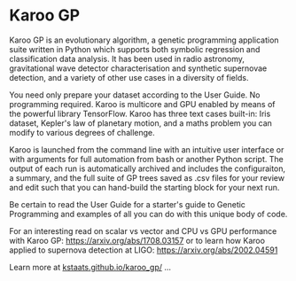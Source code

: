 # Karoo GP

Karoo GP is an evolutionary algorithm, a genetic programming application suite
written in Python which supports both symbolic regression and classification
data analysis. It has been used in radio astronomy, gravitational wave detector
characterisation and synthetic supernovae detection, and a variety of other use
cases in a diversity of fields.

You need only prepare your dataset according to the User Guide. No programming
required. Karoo is multicore and GPU enabled by means of the powerful library
TensorFlow. Karoo has three text cases built-in: Iris dataset, Kepler's law of
planetary motion, and a maths problem you can modify to various degrees of
challenge.

Karoo is launched from the command line with an intuitive user interface or
with arguments for full automation from bash or another Python script. The
output of each run is automatically archived and includes the configuraiton, a
summary, and the full suite of GP trees saved as .csv files for your review and
edit such that you can hand-build the starting block for your next run.

Be certain to read the User Guide for a starter's guide to Genetic Programming
and examples of all you can do with this unique body of code.

For an interesting read on scalar vs vector and CPU vs GPU performance with
Karoo GP: https://arxiv.org/abs/1708.03157 or to learn how Karoo applied to
supernova detection at LIGO: https://arxiv.org/abs/2002.04591

Learn more at <a href="http://kstaats.github.io/karoo_gp/">kstaats.github.io/karoo_gp/</a> ...
